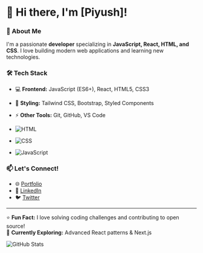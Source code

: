 # 👋 Hi there, I'm [Piyush]!

### 🚀 About Me
I'm a passionate **developer** specializing in **JavaScript, React, HTML, and CSS**. I love building modern web applications and learning new technologies.

### 🛠 Tech Stack
- 💻 **Frontend:** JavaScript (ES6+), React, HTML5, CSS3
- 🎨 **Styling:** Tailwind CSS, Bootstrap, Styled Components
- ⚡ **Other Tools:** Git, GitHub, VS Code
- ![HTML](https://img.shields.io/badge/HTML5-E34F26?style=for-the-badge&logo=html5&logoColor=white)
 
-  ![CSS](https://img.shields.io/badge/CSS3-1572B6?style=for-the-badge&logo=css3&logoColor=white)

-  ![JavaScript](https://img.shields.io/badge/JavaScript-F7DF1E?style=for-the-badge&logo=javascript&logoColor=black)
### 📫 Let's Connect!
- 🌐 [Portfolio]()
- 💼 [LinkedIn](https://www.linkedin.com/in/piyush-suthar-2a0ba22a6)
- 🐦 [Twitter](https://x.com/Piyush781477?t=xCTfU733gVmvUSqtnm5YVg&s=09)

---

⭐ **Fun Fact:** I love solving coding challenges and contributing to open source!  
🔭 **Currently Exploring:** Advanced React patterns & Next.js

![GitHub Stats](https://github-readme-stats.vercel.app/api?username=your-github-username&show_icons=true&theme=radical)

